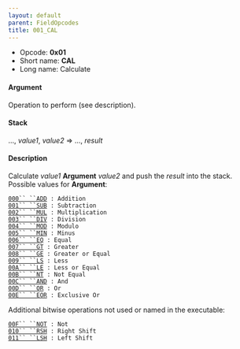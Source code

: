 ```yaml
---
layout: default
parent: FieldOpcodes
title: 001_CAL
---
```


-   Opcode: **0x01**
-   Short name: **CAL**
-   Long name: Calculate

#### Argument

Operation to perform (see description).

#### Stack

..., *value1*, *value2* =&gt; ..., *result*

#### Description

Calculate *value1* **Argument** *value2* and push the *result* into the stack. Possible values for **Argument**:

[`000`` ``ADD`](001_CAL/000_ADD.md)` : Addition`  
[`001`` ``SUB`](001_CAL/001_SUB.md)` : Subtraction`  
[`002`` ``MUL`](001_CAL/002_MUL.md)` : Multiplication`  
[`003`` ``DIV`](001_CAL/003_DIV.md)` : Division`  
[`004`` ``MOD`](001_CAL/004_MOD.md)` : Modulo`  
[`005`` ``MIN`](001_CAL/005_MIN.md)` : Minus`  
[`006`` ``EQ`](001_CAL/006_EQ.md)` : Equal`  
[`007`` ``GT`](001_CAL/007_GT.md)` : Greater`  
[`008`` ``GE`](001_CAL/008_GE.md)` : Greater or Equal`  
[`009`` ``LS`](001_CAL/009_LS.md)` : Less`  
[`00A`` ``LE`](001_CAL/00A_LE.md)` : Less or Equal`  
[`00B`` ``NT`](001_CAL/00B_NT.md)` : Not Equal`  
[`00C`` ``AND`](00C_AND.md)` : And`  
[`00D`` ``OR`](00D_OR.md)` : Or`  
[`00E`` ``EOR`](00E_EOR.md)` : Exclusive Or`

Additional bitwise operations not used or named in the executable:

[`00F`` ``NOT`](001_CAL/00F_NOT.md)` : Not`  
[`010`` ``RSH`](001_CAL/010_RSH.md)` : Right Shift`  
[`011`` ``LSH`](001_CAL/011_LSH.md)` : Left Shift`

